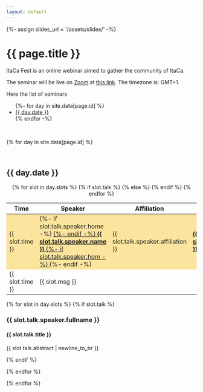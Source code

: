 ```yaml
---
layout: default 
---
```


{%- assign slides_url = '/assets/slides/' -%} 

<h1> {{ page.title }} </h1> 

<p> ItaCa Fest is an online webinar aimed to gather the community of ItaCa.</p> 

<p> The seminar will be live on <a href="https://zoom.us" target="_blank">Zoom</a> at
<a href="{{ page.zoom  | escape_url }}">this link</a>. The timezone is: GMT+1.
</p> 

<p> Here the list of seminars 
  <ul>
  {%- for day in site.data[page.id] %}
    <li> <a href="#{{ day.id }}"> {{ day.date }} </a> </li> 
  {% endfor -%}
  </ul>
</p>

<br> 

{% for day in site.data[page.id] %} 

<br> 

<div id="{{ day.id }}"></div> 
<h2> {{ day.date }} </h2> 

<a name="fest4"></a>
<center>
<table>
  <thead>
    <tr>
      <th>Time</th>
      <th>Speaker</th>
      <th>Affiliation</th>
      <th>Talk</th>
      <th>Material</th>
    </tr>
  </thead>
  <tbody>
{% for slot in day.slots %}
  {% if slot.talk %} 
    <tr style="background-color:#fbe49d	">
      <td>{{ slot.time }}</td>
      <td>
        {%- if slot.talk.speaker.home -%} <a href="{{ slot.talk.speaker.home | escape_url }}" target="_blank"> {%- endif -%}
          <strong> {{ slot.talk.speaker.name }} </strong>
        {%- if slot.talk.speaker.hom -%} </a> {%- endif -%}
      </td>
      <td> {{ slot.talk.speaker.affiliation }} </td>
      <td> <a href="#{{ slot.talk.id }}"> <b>{{ slot.talk.title }} </b> </a> </td>
      <td>
        {%- if slot.talk.slides -%} <a href="{{ slot.talk.slides | prepend: slides_url | relative_url  }}">▤</a> {%- endif -%} 
        {%- if slot.talk.youtube -%} <a href="{{ slot.talk.youtube | escape_url }}" target="_blank">▶</a> {%- endif -%} 
      </td>
    </tr>
  {% else %} 
    <tr>
      <td>{{ slot.time }}</td>
      <td colspan="4">{{ slot.msg }}</td>
    </tr>
  {% endif %}
{% endfor %} 
  </tbody>
</table>
</center>

{% for slot in day.slots %} 
  {% if slot.talk %} 
<div id="{{ slot.talk.id }}"></div>
<h3> {{ slot.talk.speaker.fullname }} </h3> 
<h4> {{ slot.talk.title }} </h4> 

<p> {{ slot.talk.abstract | newline_to_br }} </p> 
{% endif %} 

{% endfor %} 

{% endfor %} 



